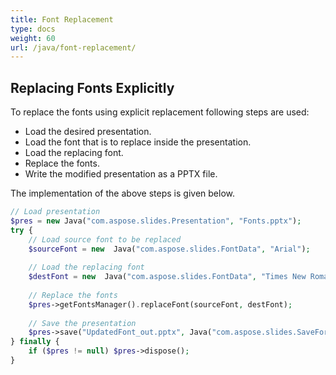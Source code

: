 ```yaml
---
title: Font Replacement
type: docs
weight: 60
url: /java/font-replacement/
---
```


## **Replacing Fonts Explicitly**
To replace the fonts using explicit replacement following steps are used:

- Load the desired presentation.
- Load the font that is to replace inside the presentation.
- Load the replacing font.
- Replace the fonts.
- Write the modified presentation as a PPTX file.

The implementation of the above steps is given below.

```php
// Load presentation
$pres = new Java("com.aspose.slides.Presentation", "Fonts.pptx");
try {
    // Load source font to be replaced
    $sourceFont = new  Java("com.aspose.slides.FontData", "Arial");
    
    // Load the replacing font
    $destFont = new  Java("com.aspose.slides.FontData", "Times New Roman");
    
    // Replace the fonts
    $pres->getFontsManager().replaceFont(sourceFont, destFont);
    
    // Save the presentation
    $pres->save("UpdatedFont_out.pptx", Java("com.aspose.slides.SaveFormat")->Pptx);
} finally {
    if ($pres != null) $pres->dispose();
}
```
